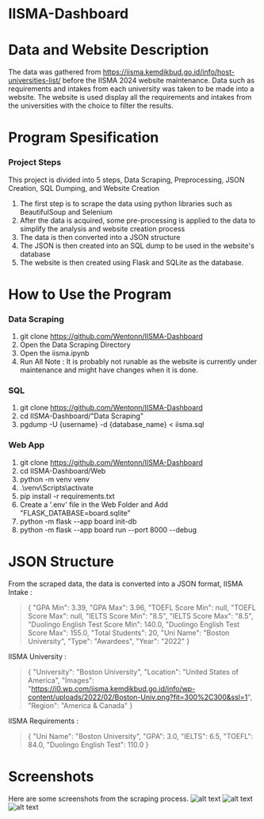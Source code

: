 # IISMA-Dashboard

# Data and Website Description
The data was gathered from https://iisma.kemdikbud.go.id/info/host-universities-list/ before the IISMA 2024 website maintenance. Data such as requirements and intakes from each university was taken to be made into a website. The website is used display all the requirements and intakes from the universities with the choice to filter the results.

# Program Spesification

### Project Steps
This project is divided into 5 steps, Data Scraping, Preprocessing, JSON Creation, SQL Dumping, and Website Creation
1. The first step is to scrape the data using python libraries such as BeautifulSoup and Selenium
2. After the data is acquired, some pre-processing is applied to the data to simplify the analysis and website creation process
3. The data is then converted into a JSON structure
4. The JSON is then created into an SQL dump to be used in the website's database
5. The website is then created using Flask and SQLite as the database.

# How to Use the Program
### Data Scraping
1. git clone https://github.com/Wentonn/IISMA-Dashboard
2. Open the Data Scraping Directory
3. Open the iisma.ipynb
4. Run All
Note : It is probably not runable as the website is currently under maintenance and might have changes when it is done.

### SQL
1. git clone https://github.com/Wentonn/IISMA-Dashboard
2. cd IISMA-Dashboard/"Data Scraping"
3. pgdump -U {username} -d {database_name} < iisma.sql

### Web App
1. git clone https://github.com/Wentonn/IISMA-Dashboard
2. cd IISMA-Dashboard/Web
3. python -m venv venv
4. .\venv\Scripts\activate
5. pip install -r requirements.txt
6. Create a '.env' file in the Web Folder and Add "FLASK_DATABASE=board.sqlite"
7. python -m flask --app board init-db
8. python -m flask --app board run --port 8000 --debug

# JSON Structure 
From the scraped data, the data is converted into a JSON format,
IISMA Intake :
 > {
    "GPA Min": 3.39,
    "GPA Max": 3.96,
    "TOEFL Score Min": null,
    "TOEFL Score Max": null,
    "IELTS Score Min": "8.5",
    "IELTS Score Max": "8.5",
    "Duolingo English Test Score Min": 140.0,
    "Duolingo English Test Score Max": 155.0,
    "Total Students": 20,
    "Uni Name": "Boston University",
    "Type": "Awardees",
    "Year": "2022"
>  }

IISMA University :
>   {
    "University": "Boston University",
    "Location": "United States of America",
    "Images": "https://i0.wp.com/iisma.kemdikbud.go.id/info/wp-content/uploads/2022/02/Boston-Univ.png?fit=300%2C300&ssl=1",
    "Region": "America & Canada"
>  }

IISMA Requirements : 
>   {
    "Uni Name": "Boston University",
    "GPA": 3.0,
    "IELTS": 6.5,
    "TOEFL": 84.0,
    "Duolingo English Test": 110.0
>  }

# Screenshots
Here are some screenshots from the scraping process.
![alt text]([[https://github.com/Wentonn/Seleksi-2023-Tugas-1/blob/main/Data%20Scraping/screenshot/player_bio.jpg](https://github.com/Wentonn/IISMA-Dashboard/blob/main/Data%20Scraping/pandas/intake_table.jpg)](https://github.com/Wentonn/IISMA-Dashboard/blob/main/Data%20Scraping/pandas/intake_table.jpg))
![alt text]([[https://github.com/Wentonn/Seleksi-2023-Tugas-1/blob/main/Data%20Scraping/screenshot/player_bio.jpg](https://github.com/Wentonn/IISMA-Dashboard/blob/main/Data%20Scraping/pandas/intake_table.jpg)](https://github.com/Wentonn/IISMA-Dashboard/blob/main/Data%20Scraping/pandas/requirements_table.jpg))
![alt text]([[https://github.com/Wentonn/Seleksi-2023-Tugas-1/blob/main/Data%20Scraping/screenshot/player_bio.jpg](https://github.com/Wentonn/IISMA-Dashboard/blob/main/Data%20Scraping/pandas/intake_table.jpg)](https://github.com/Wentonn/IISMA-Dashboard/blob/main/Data%20Scraping/pandas/university_table.jpg))
